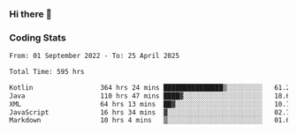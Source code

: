### Hi there 👋

<!--
**Girrafeec/girrafeec** is a ✨ _special_ ✨ repository because its `README.md` (this file) appears on your GitHub profile.

Here are some ideas to get you started:

- 🔭 I’m currently working on ...
- 🌱 I’m currently learning ...
- 👯 I’m looking to collaborate on ...
- 🤔 I’m looking for help with ...
- 💬 Ask me about ...
- 📫 How to reach me: ...
- 😄 Pronouns: ...
- ⚡ Fun fact: ...
-->

### Coding Stats
<!--START_SECTION:waka-->

```txt
From: 01 September 2022 - To: 25 April 2025

Total Time: 595 hrs

Kotlin                 364 hrs 24 mins ███████████████▒░░░░░░░░░   61.24 %
Java                   110 hrs 47 mins ████▓░░░░░░░░░░░░░░░░░░░░   18.62 %
XML                    64 hrs 13 mins  ██▓░░░░░░░░░░░░░░░░░░░░░░   10.79 %
JavaScript             16 hrs 34 mins  ▓░░░░░░░░░░░░░░░░░░░░░░░░   02.79 %
Markdown               10 hrs 4 mins   ▒░░░░░░░░░░░░░░░░░░░░░░░░   01.69 %
```

<!--END_SECTION:waka-->
